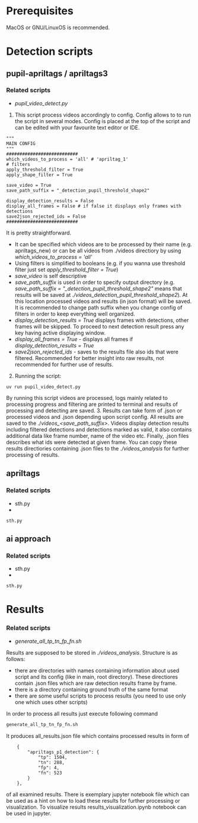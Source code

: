 # Prerequisites
MacOS or GNU/LinuxOS is recommended.
# Detection scripts

## pupil-apriltags / apriltags3

### Related scripts
- *pupil_video_detect.py*

1. This script process videos accordingly to config. Config allows to to run the script in several modes. Config is placed at the top of the script and can be edited with your favourite text editor or IDE.
```
"""
MAIN CONFIG
"""
###########################
which_videos_to_process = 'all' # 'apriltag_1'
# filters
apply_threshold_filter = True
apply_shape_filter = True

save_video = True
save_path_suffix = "_detection_pupil_threshold_shape2"

display_detection_results = False
display_all_frames = False # if false it displays only frames with detections
save2json_rejected_ids = False
###########################
```
It is pretty straightforward. 
- It can be specified which videos are to be processed by their name (e.g. apriltags_new) or can be all videos from ./videos directiory by using *which_videos_to_process = 'all'*
- Using filters is simplified to booleans (e.g. if you wanna use threshold filter just set *apply_threshold_filter = True*)
- *save_video* is self descriptive
- *save_path_suffix* is used in order to specify output directory (e.g. *save_path_suffix = "_detection_pupil_threshold_shape2"* means that results will be saved at *./videos_detection_pupil_threshold_shape2*). At this location processed videos and results (in json format) will be saved. It is recommended to change path suffix when you change config of filters in order to keep everything well organized.
- *display_detection_results = True*  displays frames with detections, other frames will be skipped. To proceed to next detection result press any key having active displaying window.
- *display_all_frames = True* - displays all frames if *display_detection_results = True*
- *save2json_rejected_ids* - saves to the results file also ids that were filtered. Recommended for better insight into raw results, not recommended for further use of results.
2. Running the script:
```
uv run pupil_video_detect.py
```
By running this script videos are processed, logs mainly related to processing progress and filtering are printed to terminal and results of processing and detecting are saved.
3. Results can take form of .json or processed videos and .json depending upon script config. All results are saved to the ./*videos_<save_path_suffix>*. Videos display detection results including filtered detections and detections marked as valid, it also contains additional data like frame number, name of the video etc. Finally, .json files describes what ids were detected at given frame.
You can copy these results directiories containing .json files to the *./videos_analysis* for further processing of results.
## apriltags

### Related scripts
- sth.py
- 
```
sth.py
```

## ai approach

### Related scripts
- sth.py
- 
```
sth.py
```
# Results
### Related scripts
- *generate_all_tp_tn_fp_fn.sh*

Results are supposed to be stored in *./videos_analysis*. Structure is as follows:
- there are directories with names containing information about used script and its config (like in main, root directory). These directiores contain .json files which are raw detection results frame by frame.
- there is a directory containing ground truth of the same format
- there are some useful scripts to process results (you need to use only one which uses other scripts)

In order to process all results just execute following command
```bash
generate_all_tp_tn_fp_fn.sh
```
It produces all_results.json file which contains processed results in form of 
```
    {
        "apriltags_p1_detection": {
            "tp": 1504,
            "tn": 288,
            "fp": 4,
            "fn": 523
        }
    },
```
of all examined results. There is exemplary jupyter notebook file which can be used as a hint on how to load these results for further processing or visualization. 
To visualize results results_visualization.ipynb notebook can be used in jupyter.